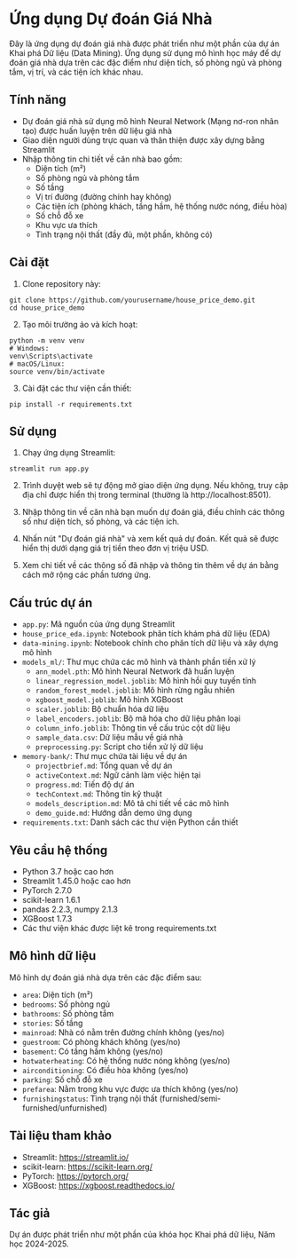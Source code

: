 # Ứng dụng Dự đoán Giá Nhà

Đây là ứng dụng dự đoán giá nhà được phát triển như một phần của dự án Khai phá Dữ liệu (Data Mining). Ứng dụng sử dụng mô hình học máy để dự đoán giá nhà dựa trên các đặc điểm như diện tích, số phòng ngủ và phòng tắm, vị trí, và các tiện ích khác nhau.

## Tính năng

- Dự đoán giá nhà sử dụng mô hình Neural Network (Mạng nơ-ron nhân tạo) được huấn luyện trên dữ liệu giá nhà
- Giao diện người dùng trực quan và thân thiện được xây dựng bằng Streamlit
- Nhập thông tin chi tiết về căn nhà bao gồm:
  - Diện tích (m²)
  - Số phòng ngủ và phòng tắm
  - Số tầng
  - Vị trí đường (đường chính hay không)
  - Các tiện ích (phòng khách, tầng hầm, hệ thống nước nóng, điều hòa)
  - Số chỗ đỗ xe
  - Khu vực ưa thích
  - Tình trạng nội thất (đầy đủ, một phần, không có)

## Cài đặt

1. Clone repository này:
```
git clone https://github.com/yourusername/house_price_demo.git
cd house_price_demo
```

2. Tạo môi trường ảo và kích hoạt:
```
python -m venv venv
# Windows:
venv\Scripts\activate
# macOS/Linux:
source venv/bin/activate
```

3. Cài đặt các thư viện cần thiết:
```
pip install -r requirements.txt
```

## Sử dụng

1. Chạy ứng dụng Streamlit:
```
streamlit run app.py
```

2. Trình duyệt web sẽ tự động mở giao diện ứng dụng. Nếu không, truy cập địa chỉ được hiển thị trong terminal (thường là http://localhost:8501).

3. Nhập thông tin về căn nhà bạn muốn dự đoán giá, điều chỉnh các thông số như diện tích, số phòng, và các tiện ích.

4. Nhấn nút "Dự đoán giá nhà" và xem kết quả dự đoán. Kết quả sẽ được hiển thị dưới dạng giá trị tiền theo đơn vị triệu USD.

5. Xem chi tiết về các thông số đã nhập và thông tin thêm về dự án bằng cách mở rộng các phần tương ứng.

## Cấu trúc dự án

- `app.py`: Mã nguồn của ứng dụng Streamlit
- `house_price_eda.ipynb`: Notebook phân tích khám phá dữ liệu (EDA)
- `data-mining.ipynb`: Notebook chính cho phân tích dữ liệu và xây dựng mô hình
- `models_ml/`: Thư mục chứa các mô hình và thành phần tiền xử lý
  - `ann_model.pth`: Mô hình Neural Network đã huấn luyện
  - `linear_regression_model.joblib`: Mô hình hồi quy tuyến tính
  - `random_forest_model.joblib`: Mô hình rừng ngẫu nhiên
  - `xgboost_model.joblib`: Mô hình XGBoost
  - `scaler.joblib`: Bộ chuẩn hóa dữ liệu
  - `label_encoders.joblib`: Bộ mã hóa cho dữ liệu phân loại
  - `column_info.joblib`: Thông tin về cấu trúc cột dữ liệu
  - `sample_data.csv`: Dữ liệu mẫu về giá nhà
  - `preprocessing.py`: Script cho tiền xử lý dữ liệu
- `memory-bank/`: Thư mục chứa tài liệu về dự án
  - `projectbrief.md`: Tổng quan về dự án
  - `activeContext.md`: Ngữ cảnh làm việc hiện tại
  - `progress.md`: Tiến độ dự án
  - `techContext.md`: Thông tin kỹ thuật
  - `models_description.md`: Mô tả chi tiết về các mô hình
  - `demo_guide.md`: Hướng dẫn demo ứng dụng
- `requirements.txt`: Danh sách các thư viện Python cần thiết

## Yêu cầu hệ thống

- Python 3.7 hoặc cao hơn
- Streamlit 1.45.0 hoặc cao hơn
- PyTorch 2.7.0
- scikit-learn 1.6.1
- pandas 2.2.3, numpy 2.1.3
- XGBoost 1.7.3
- Các thư viện khác được liệt kê trong requirements.txt

## Mô hình dữ liệu

Mô hình dự đoán giá nhà dựa trên các đặc điểm sau:
- `area`: Diện tích (m²)
- `bedrooms`: Số phòng ngủ
- `bathrooms`: Số phòng tắm
- `stories`: Số tầng
- `mainroad`: Nhà có nằm trên đường chính không (yes/no)
- `guestroom`: Có phòng khách không (yes/no)
- `basement`: Có tầng hầm không (yes/no)
- `hotwaterheating`: Có hệ thống nước nóng không (yes/no)
- `airconditioning`: Có điều hòa không (yes/no)
- `parking`: Số chỗ đỗ xe
- `prefarea`: Nằm trong khu vực được ưa thích không (yes/no)
- `furnishingstatus`: Tình trạng nội thất (furnished/semi-furnished/unfurnished)

## Tài liệu tham khảo

- Streamlit: https://streamlit.io/
- scikit-learn: https://scikit-learn.org/
- PyTorch: https://pytorch.org/
- XGBoost: https://xgboost.readthedocs.io/

## Tác giả

Dự án được phát triển như một phần của khóa học Khai phá dữ liệu, Năm học 2024-2025.
